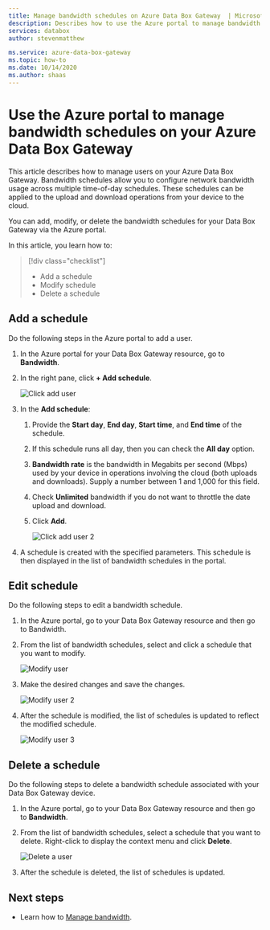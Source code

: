 ```yaml
---
title: Manage bandwidth schedules on Azure Data Box Gateway  | Microsoft Docs 
description: Describes how to use the Azure portal to manage bandwidth schedules on your Azure Data Box Gateway.
services: databox
author: stevenmatthew

ms.service: azure-data-box-gateway
ms.topic: how-to
ms.date: 10/14/2020
ms.author: shaas
---
```

# Use the Azure portal to manage bandwidth schedules on your Azure Data Box Gateway  

This article describes how to manage users on your Azure Data Box Gateway. Bandwidth schedules allow you to configure network bandwidth usage across multiple time-of-day schedules. These schedules can be applied to the upload and download operations from your device to the cloud.

You can add, modify, or delete the bandwidth schedules for your Data Box Gateway via the Azure portal.

In this article, you learn how to:

> [!div class="checklist"]
>
> * Add a schedule
> * Modify schedule
> * Delete a schedule

## Add a schedule

Do the following steps in the Azure portal to add a user.

1. In the Azure portal for your Data Box Gateway resource, go to **Bandwidth**.
2. In the right pane, click **+ Add schedule**.

    ![Click add user](media/data-box-gateway-manage-bandwidth-schedules/add-schedule-1.png)

3. In the **Add schedule**: 

   1. Provide the **Start day**, **End day**, **Start time**, and **End time** of the schedule. 
   2. If this schedule runs all day, then you can check the **All day** option. 
   3. **Bandwidth rate** is the bandwidth in Megabits per second (Mbps) used by your device in operations involving the cloud (both uploads and downloads). Supply a number between 1 and 1,000 for this field. 
   4. Check **Unlimited** bandwidth if you do not want to throttle the date upload and download. 
   5. Click **Add**.

      ![Click add user 2](media/data-box-gateway-manage-bandwidth-schedules/add-schedule-2.png)

3. A schedule is created with the specified parameters. This schedule is then displayed in the list of bandwidth schedules in the portal.


## Edit schedule

Do the following steps to edit a bandwidth schedule. 

1. In the Azure portal, go to your Data Box Gateway resource and then go to Bandwidth. 
2. From the list of bandwidth schedules, select and click a schedule that you want to modify.

    ![Modify user](media/data-box-gateway-manage-bandwidth-schedules/modify-schedule-1.png)

3. Make the desired changes and save the changes.

    ![Modify user 2](media/data-box-gateway-manage-bandwidth-schedules/modify-schedule-2.png)

4. After the schedule is modified, the list of schedules is updated to reflect the modified schedule.

    ![Modify user 3](media/data-box-gateway-manage-bandwidth-schedules/modify-schedule-3.png)


## Delete a schedule

Do the following steps to delete a bandwidth schedule associated with your Data Box Gateway device.

1. In the Azure portal, go to your Data Box Gateway resource and then go to **Bandwidth**.  

2. From the list of bandwidth schedules, select a schedule that you want to delete. Right-click to display the context menu and click **Delete**. 

   ![Delete a user](media/data-box-gateway-manage-bandwidth-schedules/delete-schedule-1.png)

3.	After the schedule is deleted, the list of schedules is updated.



## Next steps

- Learn how to [Manage bandwidth](data-box-gateway-manage-bandwidth-schedules.md). 
